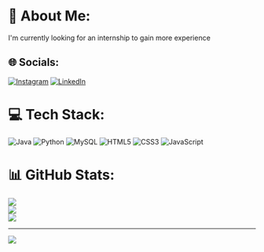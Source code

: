 # 💫 About Me:
I'm currently looking for an internship to gain more experience


## 🌐 Socials:
[![Instagram](https://img.shields.io/badge/Instagram-%23E4405F.svg?logo=Instagram&logoColor=white)](https://instagram.com/3asseff) [![LinkedIn](https://img.shields.io/badge/LinkedIn-%230077B5.svg?logo=linkedin&logoColor=white)](https://linkedin.com/in/Eliasassaf2003) 

# 💻 Tech Stack:
![Java](https://img.shields.io/badge/java-%23ED8B00.svg?style=flat&logo=openjdk&logoColor=white) ![Python](https://img.shields.io/badge/python-3670A0?style=flat&logo=python&logoColor=ffdd54) ![MySQL](https://img.shields.io/badge/mysql-4479A1.svg?style=flat&logo=mysql&logoColor=white) ![HTML5](https://img.shields.io/badge/html5-%23E34F26.svg?style=flat&logo=html5&logoColor=white) ![CSS3](https://img.shields.io/badge/css3-%231572B6.svg?style=flat&logo=css3&logoColor=white) ![JavaScript](https://img.shields.io/badge/javascript-%23323330.svg?style=flat&logo=javascript&logoColor=%23F7DF1E)
# 📊 GitHub Stats:
![](https://github-readme-stats.vercel.app/api?username=3asseff&theme=dark&hide_border=false&include_all_commits=true&count_private=true)<br/>
![](https://github-readme-streak-stats.herokuapp.com/?user=3asseff&theme=dark&hide_border=false)<br/>
![](https://github-readme-stats.vercel.app/api/top-langs/?username=3asseff&theme=dark&hide_border=false&include_all_commits=true&count_private=true&layout=compact)

---
[![](https://visitcount.itsvg.in/api?id=3asseff&icon=0&color=0)](https://visitcount.itsvg.in)

<!-- Proudly created with GPRM ( https://gprm.itsvg.in ) -->

